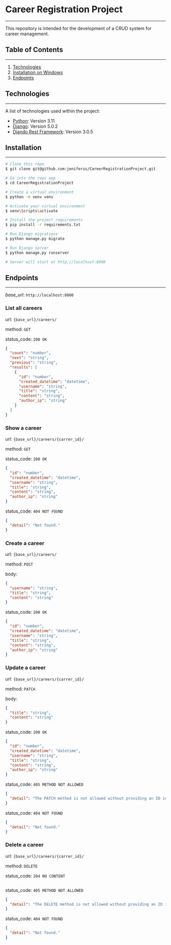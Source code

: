 # Career Registration Project

***

This repository is intended for the development of a CRUD system for career management.

## Table of Contents

***

1. [Technologies](#technologies)
2. [Installation on Windows](#installation)
3. [Endpoints](#endpoints)

## Technologies

***
A list of technologies used within the project:

* [Python](https://www.python.org): Version 3.11
* [Django](https://www.djangoproject.com): Version 5.0.2
* [Djando Rest Framework](https://www.django-rest-framework.org): Version 3.0.5

## Installation

***

```bash
# Clone this repo
$ git clone git@github.com:jeniferss/CareerRegistrationProject.git

# Go into the repo app
$ cd CareerRegistrationProject

# Create a virtual environment
$ python -m venv venv

# Activate your virtual environment
$ venv\Scripts\activate

# Install the project requirements
$ pip install -r requirements.txt

# Run Django migrations
$ python manage.py migrate

# Run Django server
$ python manage.py runserver

# Server will start at http://localhost:8000
```

## Endpoints

***

*base_url*: `http://localhost:8000`

### List all careers

url: `{base_url}/careers/`

method: `GET`

status_code: `200 OK`

```json
{
  "count": "number",
  "next": "string",
  "previous": "string",
  "results": [
    {
      "id": "number",
      "created_datetime": "datetime",
      "username": "string",
      "title": "string",
      "content": "string",
      "author_ip": "string"
    }
  ]
}

```

### Show a career

url: `{base_url}/careers/{carrer_id}/`

method: `GET`

status_code: `200 OK`

```json
{
  "id": "number",
  "created_datetime": "datetime",
  "username": "string",
  "title": "string",
  "content": "string",
  "author_ip": "string"
}
```

status_code: `404 NOT FOUND`

```json
{
  "detail": "Not found."
}
```

### Create a career

url: `{base_url}/careers/`

method: `POST`

body:

```json
{
  "username": "string",
  "title": "string",
  "content": "string"
}

```

status_code: `200 OK`

```json
{
  "id": "number",
  "created_datetime": "datetime",
  "username": "string",
  "title": "string",
  "content": "string",
  "author_ip": "string"
}
```

### Update a career

url: `{base_url}/careers/{carrer_id}/`

method: `PATCH`

body:

```json
{
  "title": "string",
  "content": "string"
}

```

status_code: `200 OK`

```json
{
  "id": "number",
  "created_datetime": "datetime",
  "username": "string",
  "title": "string",
  "content": "string",
  "author_ip": "string"
}
```

status_code: `405 METHOD NOT ALLOWED`

```json
{
  "detail": "The PATCH method is not allowed without providing an ID in the path."
}
```

status_code: `404 NOT FOUND`

```json
{
  "detail": "Not found."
}
```

### Delete a career

url: `{base_url}/careers/{carrer_id}/`

method: `DELETE`

status_code: `204 NO CONTENT`

```json

```

status_code: `405 METHOD NOT ALLOWED`

```json
{
  "detail": "The DELETE method is not allowed without providing an ID in the path."
}
```

status_code: `404 NOT FOUND`

```json
{
  "detail": "Not found."
}
```
